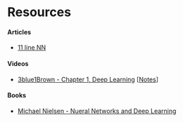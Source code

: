 # Resources
 
#### Articles
 - [11 line NN](https://iamtrask.github.io/2015/07/12/basic-python-network/) 

#### Videos

- [3blue1Brown - Chapter 1, Deep Learning](https://www.youtube.com/watch?v=aircAruvnKk) [[Notes](./videos/3blue1brown.md)]

#### Books
- [Michael Nielsen - Nueral Networks and Deep Learning](http://neuralnetworksanddeeplearning.com) 
 